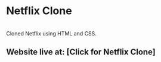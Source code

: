 # Netflix Clone
<br>
Cloned Netflix using HTML and CSS.

## Website live at: [Click for Netflix Clone]
